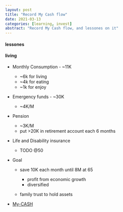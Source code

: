 ```yaml
---
layout: post
title: "Record My Cash flow"
date: 2021-03-13
categories: [learning, invest]
abstract: "Record My Cash flow, and lessones on it"
---
```


#### lessones 

#### living     
* Monthly Consumption  - ~11K
    -  ~6k for living 
    -  ~4k for eating 
    -  ~1k for enjoy   

* Emergency funds  - ~30K  
    -  ~4K/M  

* Pension  
    -  ~3K/M  
    - put >20K in retirement account each 6 months 

* Life and Disability insurance    
    - TODO @50    


* Goal 
    - save 10K each month until 8M  at 65  
        + profit from economic growth  
        + diversified  

    - family trust to hold assets  

*  [My-CASH](https://docs.google.com/spreadsheets/d/13oVXolE1bBj1zLOu-F57pCDwCVjfDUATLxat02qbxTg/edit#gid=1379632901)  







